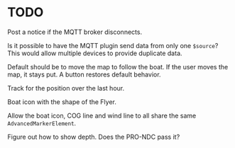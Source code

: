 # TODO

Post a notice if the MQTT broker disconnects.

Is it possible to have the MQTT plugin send data from only one `$source`? This
would allow multiple devices to provide duplicate data.

Default should be to move the map to follow the boat. If the user moves the map,
it stays put. A button restores default behavior.

Track for the position over the last hour.

Boat icon with the shape of the Flyer.

Allow the boat icon, COG line and wind line to all share the same
`AdvancedMarkerElement`. 

Figure out how to show depth. Does the PRO-NDC pass it?
